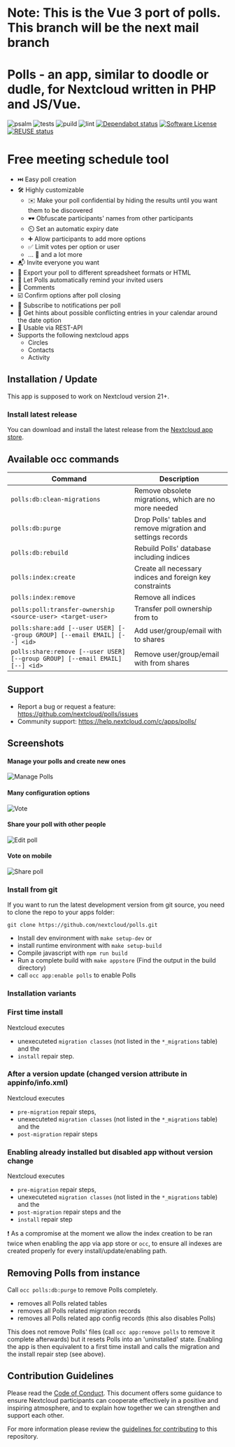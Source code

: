 <!--
  - SPDX-FileCopyrightText: 2016 Nextcloud contributors
  - SPDX-License-Identifier: AGPL-3.0-or-later
-->

# Note: This is the Vue 3 port of polls. This branch will be the next mail branch

# Polls - an app, similar to doodle or dudle, for Nextcloud written in PHP and JS/Vue.
![psalm](https://github.com/nextcloud/polls/actions/workflows/static-analysis.yml/badge.svg)
![tests](https://github.com/nextcloud/polls/actions/workflows/phpunit.yml/badge.svg)
![puild](https://github.com/nextcloud/polls/actions/workflows/nodejs.yml/badge.svg)
![lint](https://github.com/nextcloud/polls/actions/workflows/lint.yml/badge.svg)
[![Dependabot status](https://img.shields.io/badge/Dependabot-enabled-brightgreen.svg?longCache=true&style=flat-square&logo=dependabot)](https://dependabot.com)
[![Software License](https://img.shields.io/badge/license-AGPL-brightgreen.svg?style=flat-square)](COPYING)
[![REUSE status](https://api.reuse.software/badge/github.com/nextcloud/polls)](https://api.reuse.software/info/github.com/nextcloud/polls)

# Free meeting schedule tool
- :next_track_button: Easy poll creation
- :hammer_and_wrench: Highly customizable
    - :envelope: Make your poll confidential by hiding the results until you want them to be discovered
    - :dark_sunglasses: Obfuscate participants' names from other participants
    - :timer_clock: Set an automatic expiry date
    - :heavy_plus_sign: Allow participants to add more options
    - :white_check_mark: Limit votes per option or user
    - ... :currency_exchange: and a lot more
- :mailbox_with_mail: Invite everyone you want
- :rocket: Export your poll to different spreadsheet formats or HTML
- :red_envelope: Let Polls automatically remind your invited users
- :speech_balloon: Comments
- :ballot_box_with_check: Confirm options after poll closing
- :loudspeaker: Subscribe to notifications per poll
- :date: Get hints about possible conflicting entries in your calendar around the date option
- :toolbox: Usable via REST-API
- Supports the following nextcloud apps
    - Circles
    - Contacts
    - Activity

## Installation / Update
This app is supposed to work on Nextcloud version 21+.

### Install latest release
You can download and install the latest release from the [Nextcloud app store](https://apps.nextcloud.com/apps/polls).

## Available occ commands
| Command | Description |
| - | - |
| `polls:db:clean-migrations`                                                  | Remove obsolete migrations, which are no more needed         |
| `polls:db:purge`                                                             | Drop Polls' tables and remove migration and settings records |
| `polls:db:rebuild`                                                           | Rebuild Polls' database including indices                    |
| `polls:index:create`                                                         | Create all necessary indices and foreign key constraints     |
| `polls:index:remove`                                                         | Remove all indices                                           |
| `polls:poll:transfer-ownership  <source-user> <target-user>`                 | Transfer poll ownership from  <source-user> to <target-user> |
| `polls:share:add [--user USER] [--group GROUP] [--email EMAIL] [--] <id>`    | Add user/group/email with <id> to shares                     |
| `polls:share:remove [--user USER] [--group GROUP] [--email EMAIL] [--] <id>` | Remove user/group/email with <id> from shares                |
## Support
- Report a bug or request a feature:  https://github.com/nextcloud/polls/issues
- Community support: https://help.nextcloud.com/c/apps/polls/

## Screenshots
#### Manage your polls and create new ones
![Manage Polls](screenshots/overview.png)

#### Many configuration options
![Vote](screenshots/edit-poll.png)

#### Share your poll with other people
![Edit poll](screenshots/share.png)

#### Vote on mobile
![Share poll](screenshots/vote.png)

### Install from git
If you want to run the latest development version from git source, you need to clone the repo to your apps folder:

```
git clone https://github.com/nextcloud/polls.git
```

* Install dev environment with ```make setup-dev``` or
* install runtime environment with ```make setup-build```
* Compile javascript with ```npm run build```
* Run a complete build with ```make appstore``` (Find the output in the build directory)
* call `occ app:enable polls` to enable Polls

### Installation variants

### First time install
Nextcloud executes
* unexecuteted `migration classes` (not listed in the `*_migrations` table) and the 
* `install` repair step.

### After a version update (changed version attribute in appinfo/info.xml)
Nextcloud executes 
* `pre-migration` repair steps, 
* unexecuteted `migration classes` (not listed in the `*_migrations` table) and the 
* `post-migration` repair steps

### Enabling already installed but disabled app without version change
Nextcloud executes 
* `pre-migration` repair steps, 
* unexecuteted `migration classes` (not listed in the `*_migrations` table) and the
* `post-migration` repair steps and the 
* `install` repair step

❗ As a compromise at the moment we allow the index creation to be ran twice when enabling the app via app store or `occ`, to ensure all indexes are created properly for every install/update/enabling path.

## Removing Polls from instance
Call `occ polls:db:purge` to remove Polls completely. 
* removes all Polls related tables
* removes all Polls related migration records
* removes all Polls related app config records (this also disables Polls)

This does not remove Polls' files (call `occ app:remove polls` to remove it complete afterwards) but it resets Polls into an 'uninstalled' state. Enabling the app is then equivalent to a first time install and calls the migration and the install repair step (see above).

## Contribution Guidelines
Please read the [Code of Conduct](https://nextcloud.com/community/code-of-conduct/). This document offers some guidance to ensure Nextcloud participants can cooperate effectively in a positive and inspiring atmosphere, and to explain how together we can strengthen and support each other.

For more information please review the [guidelines for contributing](https://github.com/nextcloud/server/blob/master/.github/CONTRIBUTING.md) to this repository.
